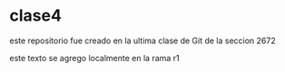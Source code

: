 # clase4
este repositorio fue creado en la ultima clase de Git de la seccion 2672

este texto se agrego localmente en la rama r1
